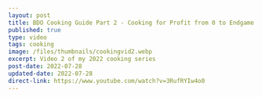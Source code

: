 ```yaml
---
layout: post
title: BDO Cooking Guide Part 2 - Cooking for Profit from 0 to Endgame Mastery
published: true
type: video
tags: cooking
image: /files/thumbnails/cookingvid2.webp
excerpt: Video 2 of my 2022 cooking series
post-date: 2022-07-28
updated-date: 2022-07-28
direct-link: https://www.youtube.com/watch?v=3RufRYIw4o0
---
```

